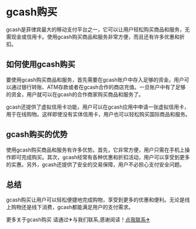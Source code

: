 # gcash购买

gcash是菲律宾最大的移动支付平台之一，它可以让用户轻松购买商品和服务，无需现金或信用卡。使用gcash购买商品和服务非常方便，而且还有许多优惠和折扣。

## 如何使用gcash购买

要使用gcash购买商品和服务，首先需要在gcash账户中存入足够的资金。用户可以通过银行转账、ATM存款或者在gcash合作的商店充值。一旦账户中有了足够的资金，用户就可以在gcash的合作商家购买商品和服务了。

gcash还提供了虚拟信用卡功能，用户可以在gcash应用中申请一张虚拟信用卡，用于在线购物。这样即使没有实体信用卡，用户也可以轻松购买国际商品和服务。

## gcash购买的优势

使用gcash购买商品和服务有许多优势。首先，它非常方便，用户只需在手机上操作即可完成购买。其次，gcash经常有各种优惠和折扣活动，用户可以享受到更多的实惠。另外，gcash还提供了安全的交易保障，用户不必担心支付安全问题。

## 总结

gcash购买让用户可以轻松便捷地完成购物，享受到更多的优惠和便利。无论是线上购物还是线下消费，gcash都能满足用户的支付需求。

更多关于gcash购买 请通过✈与我们联系,感谢阅读！[点我联系✈](https://in.G208.com)